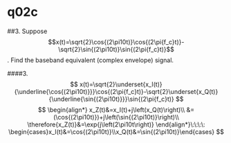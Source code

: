 # q02c

##3.
Suppose  $$x(t)=\sqrt{2}\cos{(2\pi10t)}\cos{(2\pi{f_c}t)}-\sqrt{2}\sin{(2\pi10t)}\sin{(2\pi{f_c}t)}$$.  Find the baseband equivalent (complex envelope) signal.


####3.
$$
x(t)=\sqrt{2}\underset{x_I(t)}{\underline{\cos{(2\pi10t)}}}\cos{(2\pi{f_c}t)}-\sqrt{2}\underset{x_Q(t)}{\underline{\sin{(2\pi10t)}}}\sin{(2\pi{f_c}t)}
$$
$$
    \begin{align*}
    x_Z(t)&=x_I(t)+j\left(x_Q(t)\right)\\
    &=(\cos{(2\pi10t)})+j\left(\sin{(2\pi10t)}\right)\\
    \therefore{x_Z(t)}&=\exp{j\left(2\pi10t\right)}
    \end{align*}\:\:\:\:
    \begin{cases}x_I(t)&=\cos{(2\pi10t)}\\x_Q(t)&=\sin{(2\pi10t)}\end{cases}
$$